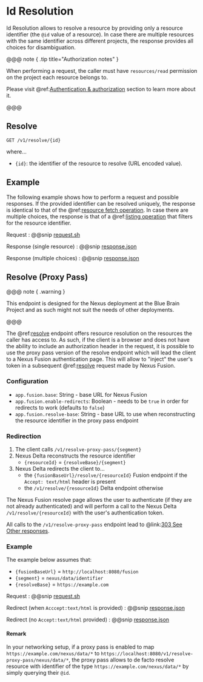 # Id Resolution

Id Resolution allows to resolve a resource by providing only a resource identifier (the `@id` value of a resource). In
case there are multiple resources with
the same identifier across different projects, the response provides all choices for disambiguation.

@@@ note { .tip title="Authorization notes" }

When performing a request, the caller must have `resources/read` permission on the project each resource belongs to.

Please visit @ref:[Authentication & authorization](authentication.md) section to learn more about it.

@@@

## Resolve

```
GET /v1/resolve/{id}
```

where...

- `{id}`: the identifier of the resource to resolve (URL encoded value).

## Example

The following example shows how to perform a request and possible responses. If the provided identifier can be resolved
uniquely, the response is identical to that of the @ref:[resource fetch operation](resources-api.md#fetch). In case there are multiple choices, the
response is that of a @ref:[listing operation](resources-api.md#list) that filters for the resource identifier.

Request
:   @@snip [request.sh](assets/id-resolution/request.sh)

Response (single resource)
:   @@snip [response.json](assets/id-resolution/single-resolution-response.json)

Response (multiple choices)
:   @@snip [response.json](assets/id-resolution/multiple-resolution-response.json)

## Resolve (Proxy Pass)

@@@ note { .warning }

This endpoint is designed for the Nexus deployment at the Blue Brain Project and as such might not suit the needs of
other deployments.

@@@

The @ref:[resolve](#resolve) endpoint offers resource resolution on the resources the caller has access to. As such, if
the client is a browser and does not have the ability to include an authorization header in the request, it is possible
to use the proxy pass version of the resolve endpoint which will lead the client to a Nexus Fusion authentication page.
This will allow to "inject" the user's token in a subsequent @ref:[resolve](#resolve) request made by Nexus Fusion.

### Configuration

* `app.fusion.base`: String - base URL for Nexus Fusion
* `app.fusion.enable-redirects`: Boolean - needs to be `true` in order for redirects to work (defaults to `false`)
* `app.fusion.resolve-base`: String - base URL to use when reconstructing the resource identifier in the
  proxy pass endpoint

### Redirection

1. The client calls `/v1/resolve-proxy-pass/{segment}`
2. Nexus Delta reconstructs the resource identifier
    * `{resourceId}` = `{resolveBase}/{segment}`
3. Nexus Delta redirects the client to...
    * the `{fusionBaseUrl}/resolve/{resourceId}` Fusion endpoint if the `Accept: text/html` header is present
    * the `/v1/resolve/{resourceId}` Delta endpoint otherwise

The Nexus Fusion resolve page allows the user to authenticate (if they are not already authenticated) and will perform a
call to the Nexus Delta `/v1/resolve/{resourceId}` with the user's authentication token.

All calls to the `/v1/resolve-proxy-pass` endpoint lead to
@link:[303 See Other responses](https://developer.mozilla.org/en-US/docs/Web/HTTP/Reference/Status/303).

### Example

The example below assumes that:

* `{fusionBaseUrl}` = `http://localhost:8080/fusion`
* `{segment}` = `nexus/data/identifier`
* `{resolveBase}` = `https://example.com`

Request
:   @@snip [request.sh](assets/id-resolution/proxy-request.sh)

Redirect (when `Acccept:text/html` is provided)
:   @@snip [response.json](assets/id-resolution/proxy-response-fusion.html)

Redirect (no `Accept:text/html` provided)
:   @@snip [response.json](assets/id-resolution/proxy-response-delta.html)

#### Remark

In your networking setup, if a proxy pass is enabled to map `https://example.com/nexus/data/*`
to `https://localhost:8080/v1/resolve-proxy-pass/nexus/data/*`, the proxy pass allows to de facto resolve resource with
identifier of the type `https://example.com/nexus/data/*` by simply querying their `@id`.
